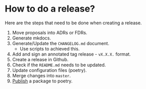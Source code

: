 # How to do a release?

Here are the steps that need to be done when creating a release.

1. Move proposals into ADRs or FDRs.
2. Generate mkdocs.
3. Generate/Update the `CHANGELOG.md` document.
   * Use scripts to achieved this.
4. Add and sign an annotated tag release - `vX.X.X.` format.
5. Create a release in Github.
6. Check if the `README.md` needs to be updated.
7. Update configuration files (poetry).
8. Merge changes into `master`.
9. [Publish](https://python-poetry.org/docs/cli/#publish) a package to poetry.
